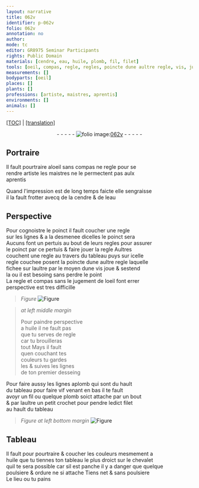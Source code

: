 ```yaml
---
layout: narrative
title: 062v
identifier: p-062v
folio: 062v
annotation: no
author:
mode: tc
editor: GR8975 Seminar Participants
rights: Public Domain
materials: [cendre, eau, huile, plomb, fil, filet]
tools: [oeil, compas, regle, regles, poincte dune aultre regle, vis, jugement de loeil, lignes aplomb, fil, crochet, filet, chevalet]
measurements: []
bodyparts: [oeil]
places: []
plants: []
professions: [artiste, maistres, aprentis]
environments: []
animals: []
---
```


<p><a href="{{ site.baseurl }}/diplomatic/">[TOC]</a> | <a href="{{ site.baseurl }}/texts/p-062v_tl/" target="_blank">[translation]</a></p><div class="folio" align="center">- - - - - <a href="http://gallica.bnf.fr/ark:/12148/btv1b10500001g/f130.item." target="_blank"><img src="https://cu-mkp.github.io/2017-workshop-edition/assets/photo-icon.png" alt="folio image: " style="display:inline-block; margin-bottom:-3px;"/>062v</a> - - - - - </div>  
  

## Portraire

 
Il fault pourtraire al<span class="tl"><span class="bp">oeil</span></span> sans <span class="tl">compas</span> ne <span class="tl">regle</span> pour se<br/> rendre <span class="pro">artiste</span> les <span class="pro">maistres</span> ne le permectent pas aulx<br/> <span class="pro">aprentis</span>
 
Quand l'impression est de <span class="tmp">long temps</span> faicte elle sengraisse<br/> il la fault frotter avecq de la <span class="m">cendre</span> & de l<span class="m">eau</span>
 
 
  

## Perspective

 
Pour cognoistre le poinct il fault coucher une <span class="tl">regle</span><br/> sur les lignes & a la desmenee dicelles le poinct sera<br/> Aucuns font un pertuis au bout de leurs <span class="tl">regles</span> pour assurer<br/> le poinct par ce pertuis & faire jouer la <span class="tl">regle</span> Aultres<br/> couchent une <span class="tl">regle</span> au travers du tableau puys sur icelle<br/> <span class="tl">regle</span> couchee posent la <span class="tl">poincte dune aultre regle</span> laquelle<br/> fichee sur laultre par le moyen dune <span class="tl">vis</span> joue & sestend<br/> la ou il est besoing sans perdre le point<br/> La <span class="tl">regle</span> et <span class="tl">compas</span> sans le <span class="tl">jugem<span class="exp">ent</span> de l<span class="bp">oeil</span></span> font errer<br/> perspective est tres difficille 
> *Figure*
> <a href="https://drive.google.com/open?id=0B9-oNrvWdlO5ZkRNOG9hZmpMT2M" target="_blank"><img src="https://cu-mkp.github.io/GR8975-edition/assets/photo-icon.png" alt="Figure" style="display:inline-block; margin-bottom:-3px;"/></a>
 
> *at left middle margin*
> 
> 
>   Pour paindre perspective<br/> a <span class="m">huile</span> il ne fault pas<br/> que tu serves de <span class="tl">regle</span><br/> car tu brouilleras<br/> tout Mays il fault<br/> quen couchant tes<br/> couleurs tu gardes<br/> <span class="del">les</span> & suives les lignes<br/> de ton premier desseing
 
 
Pour faire aussy les <span class="tl">lignes a<span class="m">plomb</span></span> qui sont du hault<br/> du tableau <span class="del">pour faire</span> <span class="del">vif</span> venant en bas il te fault<br/> avoyr un <span class="tl"><span class="m">fil</span></span> ou quelque <span class="m">plomb</span> soict attache par un bout<br/> & par laultre un petit <span class="tl">crochet</span> pour pendre ledict <span class="tl"><span class="m">filet</span></span><br/> au hault du tableau 
> *Figure*
> *at left bottom margin*
> <a href="https://drive.google.com/open?id=0B9-oNrvWdlO5X0hKa0FueWdjMFk" target="_blank"><img src="https://cu-mkp.github.io/GR8975-edition/assets/photo-icon.png" alt="Figure" style="display:inline-block; margin-bottom:-3px;"/></a>

 
 
  

## Tableau

 
Il fault pour pourtraire & coucher les couleurs mesmem<span class="exp">ent</span> a<br/> <span class="m">huile</span> que tu tiennes ton tableau le plus droict sur le <span class="tl">chevalet</span><br/> quil te sera possible car sil est panche il y a danger que quelque<br/> poulsiere & ordure ne si attache Tiens net & sans poulsiere<br/> Le lieu ou tu pains
 
